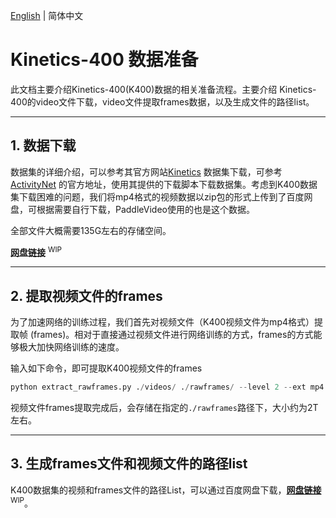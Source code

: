 [English](../../en/dataset/k400.md) | 简体中文
# Kinetics-400 数据准备
此文档主要介绍Kinetics-400(K400)数据的相关准备流程。主要介绍 Kinetics-400的video文件下载，video文件提取frames数据，以及生成文件的路径list。

---

## 1. 数据下载
数据集的详细介绍，可以参考其官方网站[Kinetics](https://deepmind.com/research/open-source/kinetics) 
数据集下载，可参考[ActivityNet](https://github.com/activitynet/ActivityNet/tree/master/Crawler/Kinetics) 的官方地址，使用其提供的下载脚本下载数据集。考虑到K400数据集下载困难的问题，我们将mp4格式的视频数据以zip包的形式上传到了百度网盘，可根据需要自行下载，PaddleVideo使用的也是这个数据。

全部文件大概需要135G左右的存储空间。

**[网盘链接]()** <sup>WIP</sup>


---
## 2. 提取视频文件的frames
为了加速网络的训练过程，我们首先对视频文件（K400视频文件为mp4格式）提取帧 (frames)。相对于直接通过视频文件进行网络训练的方式，frames的方式能够极大加快网络训练的速度。

输入如下命令，即可提取K400视频文件的frames

```python
python extract_rawframes.py ./videos/ ./rawframes/ --level 2 --ext mp4
```

视频文件frames提取完成后，会存储在指定的`./rawframes`路径下，大小约为2T左右。

---

## 3. 生成frames文件和视频文件的路径list
K400数据集的视频和frames文件的路径List，可以通过百度网盘下载，**[网盘链接]()** <sup>WIP</sup>。
